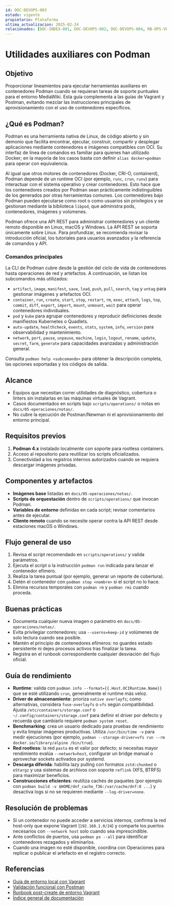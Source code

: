 ```yaml
---
id: DOC-DEVOPS-003
estado: vigente
propietario: Plataforma
ultima_actualizacion: 2025-02-24
relacionados: [DOC-INDEX-001, DOC-DEVOPS-002, DOC-DEVOPS-004, RB-OPS-VER-001]
---
```

# Utilidades auxiliares con Podman

## Objetivo
Proporcionar lineamientos para ejecutar herramientas auxiliares en contenedores
Podman cuando se requieran tareas de soporte puntuales para el entorno MediaWiki.
Esta guía complementa a las guías de Vagrant y Postman, evitando mezclar las
instrucciones principales de aprovisionamiento con el uso de contenedores
específicos.

## ¿Qué es Podman?
Podman es una herramienta nativa de Linux, de código abierto y sin demonio que
facilita encontrar, ejecutar, construir, compartir y desplegar aplicaciones
mediante contenedores e imágenes compatibles con OCI. Su interfaz de línea de
comandos es familiar para quienes han utilizado Docker; en la mayoría de los
casos basta con definir `alias docker=podman` para operar con equivalencia.

Al igual que otros motores de contenedores (Docker, CRI-O, containerd), Podman
depende de un runtime OCI (por ejemplo, `runc`, `crun`, `runv`) para interactuar
con el sistema operativo y crear contenedores. Esto hace que los contenedores
creados por Podman sean prácticamente indistinguibles de los generados por otras
herramientas comunes. Los contenedores bajo Podman pueden ejecutarse como root o
como usuarios sin privilegios y se gestionan mediante la biblioteca `libpod`,
que administra pods, contenedores, imágenes y volúmenes.

Podman ofrece una API REST para administrar contenedores y un cliente remoto
disponible en Linux, macOS y Windows. La API REST se soporta únicamente sobre
Linux. Para profundizar, se recomienda revisar la introducción oficial, los
tutoriales para usuarios avanzados y la referencia de comandos y API.

### Comandos principales
La CLI de Podman cubre desde la gestión del ciclo de vida de contenedores hasta
operaciones de red y artefactos. A continuación, se listan los subcomandos más
utilizados:

- `artifact`, `image`, `manifest`, `save`, `load`, `push`, `pull`, `search`,
  `tag` y `untag` para gestionar imágenes y artefactos OCI.
- `container`, `run`, `create`, `start`, `stop`, `restart`, `rm`, `exec`,
  `attach`, `logs`, `top`, `commit`, `diff`, `export`, `import`, `mount`,
  `unmount`, `wait` para operar contenedores individuales.
- `pod` y `kube` para agrupar contenedores y reproducir definiciones desde
  manifiestos Kubernetes o Quadlets.
- `auto-update`, `healthcheck`, `events`, `stats`, `system`, `info`, `version`
  para observabilidad y mantenimiento.
- `network`, `port`, `pause`, `unpause`, `machine`, `login`, `logout`, `rename`,
  `update`, `secret`, `farm`, `generate` para capacidades avanzadas y
  administración general.

Consulta `podman help <subcomando>` para obtener la descripción completa, las
opciones soportadas y los códigos de salida.

## Alcance
- Equipos que necesitan correr utilidades de diagnóstico, cobertura o linters sin
  instalarlas en las máquinas virtuales de Vagrant.
- Casos documentados en scripts bajo `scripts/operations/` o notas en
  `docs/05-operaciones/notas/`.
- No cubre la ejecución de Postman/Newman ni el aprovisionamiento del entorno
  principal.

## Requisitos previos
1. **Podman 4.x** instalado localmente con soporte para rootless containers.
2. Acceso al repositorio para reutilizar los scripts oficializados.
3. Conectividad a los registros internos autorizados cuando se requiera descargar
   imágenes privadas.

## Componentes y artefactos
- **Imágenes base** listadas en `docs/05-operaciones/notas/`.
- **Scripts de orquestación** dentro de `scripts/operations/` que invocan Podman.
- **Variables de entorno** definidas en cada script; revisar comentarios antes de
  ejecutar.
- **Cliente remoto** cuando se necesite operar contra la API REST desde estaciones
  macOS o Windows.

## Flujo general de uso
1. Revisa el script recomendado en `scripts/operations/` y valida parámetros.
2. Ejecuta el script o la instrucción `podman run` indicada para lanzar el
   contenedor efímero.
3. Realiza la tarea puntual (por ejemplo, generar un reporte de cobertura).
4. Detén el contenedor con `podman stop <nombre>` si el script no lo hace.
5. Elimina recursos temporales con `podman rm` y `podman rmi` cuando proceda.

## Buenas prácticas
- Documenta cualquier nueva imagen o parámetro en `docs/05-operaciones/notas/`.
- Evita privilegiar contenedores; usa `--userns=keep-id` y volúmenes de solo
  lectura cuando sea posible.
- Mantén el principio de contenedores efímeros: no guardes estado persistente ni
  dejes procesos activos tras finalizar la tarea.
- Registra en el runbook correspondiente cualquier desviación del flujo oficial.

## Guía de rendimiento
- **Runtime**: valida con `podman info --format={{.Host.OCIRuntime.Name}}` que se
  esté utilizando `crun`, generalmente el runtime más veloz.
- **Driver de almacenamiento**: prioriza `native overlayfs`; como alternativas,
  considera `fuse-overlayfs` o `vfs` según compatibilidad. Ajusta
  `/etc/containers/storage.conf` o `~/.config/containers/storage.conf` para
  definir el driver por defecto y recuerda que cambiarlo requiere `podman system
  reset`.
- **Benchmarking**: crea un usuario dedicado para pruebas de rendimiento y evita
  limpiar imágenes productivas. Utiliza `/usr/bin/time -v` para medir ejecuciones
  (por ejemplo, `podman --storage-driver=vfs run --rm docker.io/library/alpine
  /bin/true`).
- **Red rootless**: la red `pasta` es el valor por defecto; si necesitas mayor
  rendimiento evalúa `--network=host`, configurar un bridge manual o aprovechar
  sockets activados por systemd.
- **Descarga diferida**: habilita lazy pulling con formatos `zstd:chunked` o
  `eStargz` y usa sistemas de archivos con soporte `reflink` (XFS, BTRFS) para
  maximizar beneficios.
- **Construcciones eficientes**: reutiliza cachés de paquetes (por ejemplo con
  `podman build -v $HOME/dnf_cache_f36:/var/cache/dnf:O ...`) y desactiva logs si
  no se requieren mediante `--log-driver=none`.

## Resolución de problemas
- Si un contenedor no puede acceder a servicios internos, confirma la red
  host-only que expone Vagrant (`192.168.1.0/24`) y comparte los puertos
  necesarios con `--network host` solo cuando sea imprescindible.
- Ante conflictos de puertos, usa `podman ps --all` para identificar contenedores
  rezagados y eliminarlos.
- Cuando una imagen no esté disponible, coordina con Operaciones para replicar o
  publicar el artefacto en el registro correcto.

## Referencias
- [Guía de entorno local con Vagrant](entorno_vagrant.md)
- [Validación funcional con Postman](postman_validacion.md)
- [Runbook post-create de entorno Vagrant](runbooks/post-create.md)
- [Índice general de documentación](../README.md)
